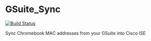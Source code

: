 # GSuite_Sync

[![Build Status](https://travis-ci.org/PackeTsar/gsuite_sync.svg?branch=master)](https://travis-ci.org/PackeTsar/gsuite_sync)

Sync Chromebook MAC addresses from your GSuite into Cisco ISE
